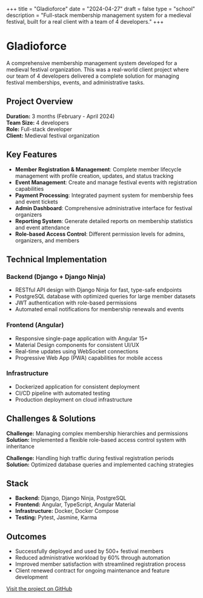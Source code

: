 +++
title = "Gladioforce"
date = "2024-04-27"
draft = false
type = "school"
description = "Full-stack membership management system for a medieval festival, built for a real client with a team of 4 developers."
+++

# Gladioforce

A comprehensive membership management system developed for a medieval festival organization. This was a real-world client project where our team of 4 developers delivered a complete solution for managing festival memberships, events, and administrative tasks.

## Project Overview

**Duration:** 3 months (February - April 2024)  
**Team Size:** 4 developers  
**Role:** Full-stack developer  
**Client:** Medieval festival organization

## Key Features

- **Member Registration & Management**: Complete member lifecycle management with profile creation, updates, and status tracking
- **Event Management**: Create and manage festival events with registration capabilities
- **Payment Processing**: Integrated payment system for membership fees and event tickets
- **Admin Dashboard**: Comprehensive administrative interface for festival organizers
- **Reporting System**: Generate detailed reports on membership statistics and event attendance
- **Role-based Access Control**: Different permission levels for admins, organizers, and members

## Technical Implementation

### Backend (Django + Django Ninja)
- RESTful API design with Django Ninja for fast, type-safe endpoints
- PostgreSQL database with optimized queries for large member datasets
- JWT authentication with role-based permissions
- Automated email notifications for membership renewals and events

### Frontend (Angular)
- Responsive single-page application with Angular 15+
- Material Design components for consistent UI/UX
- Real-time updates using WebSocket connections
- Progressive Web App (PWA) capabilities for mobile access

### Infrastructure
- Dockerized application for consistent deployment
- CI/CD pipeline with automated testing
- Production deployment on cloud infrastructure

## Challenges & Solutions

**Challenge:** Managing complex membership hierarchies and permissions  
**Solution:** Implemented a flexible role-based access control system with inheritance

**Challenge:** Handling high traffic during festival registration periods  
**Solution:** Optimized database queries and implemented caching strategies

## Stack
- **Backend:** Django, Django Ninja, PostgreSQL
- **Frontend:** Angular, TypeScript, Angular Material
- **Infrastructure:** Docker, Docker Compose
- **Testing:** Pytest, Jasmine, Karma

## Outcomes
- Successfully deployed and used by 500+ festival members
- Reduced administrative workload by 60% through automation
- Improved member satisfaction with streamlined registration process
- Client renewed contract for ongoing maintenance and feature development

[Visit the project on GitHub](https://github.com/GladioForce-Org/GladioForce)
